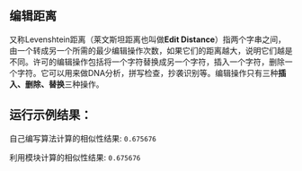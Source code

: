 ## 编辑距离
又称Levenshtein距离（莱文斯坦距离也叫做**Edit Distance**）指两个字串之间，由一个转成另一个所需的最少编辑操作次数，如果它们的距离越大，说明它们越是不同。许可的编辑操作包括将一个字符替换成另一个字符，插入一个字符，删除一个字符。它可以用来做DNA分析，拼写检查，抄袭识别等。编辑操作只有三种**插入、删除、替换**三种操作。

## 运行示例结果：
自己编写算法计算的相似性结果: `0.675676`

利用模块计算的相似性结果: `0.675676`
